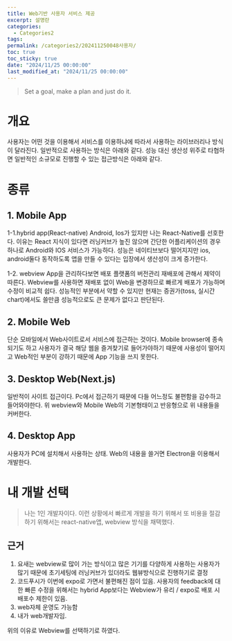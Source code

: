 ```yaml
---
title: Web기반 사용자 서비스 제공
excerpt: 설명란
categories:
  - Categories2
tags: 
permalink: /categories2/202411250048사용자/
toc: true
toc_sticky: true
date: "2024/11/25 00:00:00"
last_modified_at: "2024/11/25 00:00:00"
---
```

> Set a goal, make a plan and just do it.

# 개요
사용자는 어떤 것을 이용해서 서비스를 이용하냐에 따라서 사용하는 라이브러리나 방식이 달라진다. 일반적으로 사용하는 방식은 아래와 같다.
성능 대신 생산성 위주로 타협하면 일반적인 소규모로 진행할 수 있는 접근방식은 아래와 같다.

# 종류
## 1. Mobile App
 1-1.hybrid app(React-native)
 Android, Ios가 있지만 나는 React-Native를 선호한다. 이유는 React 지식이 있다면 러닝커브가 높진 않으며 간단한 어플리케이션의 경우 하나로 Android와 IOS 서비스가 가능하다. 성능은 네이티브보다 떨어지지만 ios, android둘다 동작하도록 앱을 만들 수 있다는 입장에서 생산성이 크게 증가한다.

1-2. webview
App을 관리하다보면 배포 플랫폼의 버전관리 재배포에 관해서 제약이 따른다. Webview를 사용하면 재배포 없이 Web을 변경하므로 빠르게 배포가 가능하며 수정이 비교적 쉽다. 성능적인 부분에서 약할 수 있지만 현재는 증권가(toss, 실시간 chart)에서도 쓸만큼 성능적으로도 큰 문제가 없다고 판단된다.
## 2. Mobile Web
단순 모바일에서 Web사이트로서 서비스에 접근하는 것이다. Mobile browser에 종속되기도 하고 사용자가 결국 해당 웹을 즐겨찾기로 들어가야하기 때문에 사용성이 떨어지고 Web적인 부분이 강하기 때문에 App 기능을 쓰지 못한다.

## 3. Desktop Web(Next.js)
일반적이 사이트 접근이다. Pc에서 접근하기 때문에 다들 어느정도 불편함을 감수하고 들어와야한다. 위 webview와 Mobile Web의 기본형태이고 반응형으로 위 내용들을 커버한다.

## 4. Desktop App
사용자가 PC에 설치해서 사용하는 상태. Web의 내용을 쓸거면 Electron을 이용해서 개발한다.


# 내 개발 선택
> 나는 1인 개발자이다. 이런 상황에서 빠르게 개발을 하기 위해서 또 비용을 절감하기 위해서는 react-native앱, webview 방식을 채택했다.
## 근거
1. 요새는 webview로 많이 가는 방식이고 많은 기기를 다양하게 사용하는 사용자가 많기 때문에 초기세팅에 러닝커브가 있더라도 웹뷰방식으로 진행하기로 결정
2. 코드푸시가 이번에 expo로 가면서 불편해진 점이 있음. 사용자의 feedback에 대한 빠른 수정을 위해서는 hybrid App보다는 Webview가 유리 / expo로 배포 시 배포수 제한이 있음.
3. web자체 운영도 가능함
4. 내가 web개발자임.

위의 이유로 Webview를 선택하기로 하였다.


